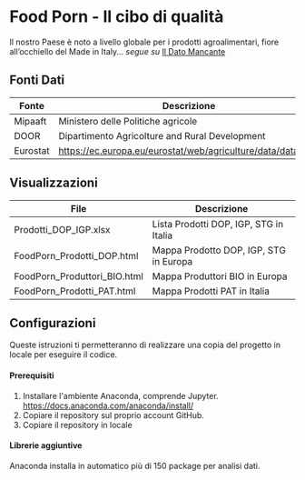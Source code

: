# Food Porn - Il cibo di qualità
Il nostro Paese è noto a livello globale per i prodotti agroalimentari, fiore all’occhiello del Made in Italy... 
*segue su* 
<a href="http://www.ildatomancante.it/opendata/alimentazione/1288/food-porn-il-cibo-di-qualita/ " target="_blank">Il Dato Mancante</a>

## Fonti Dati
| Fonte | Descrizione | Link |
| ------ | ------ | ------ |
| Mipaaft | Ministero delle Politiche agricole |https://www.politicheagricole.it/flex/cm/pages/ServeBLOB.php/L/IT/IDPagina/2090 |
| DOOR| Dipartimento Agricolture and Rural Development| http://ec.europa.eu/agriculture/quality/door/list.html?locale=it |
| Eurostat | https://ec.europa.eu/eurostat/web/agriculture/data/database |


## Visualizzazioni
| File | Descrizione |
| ------ | ------ |
| Prodotti_DOP_IGP.xlsx | Lista Prodotti DOP, IGP, STG in Italia |
| FoodPorn_Prodotti_DOP.html | Mappa Prodotto DOP, IGP, STG in Europa |
| FoodPorn_Produttori_BIO.html | Mappa Produttori BIO in Europa |
| FoodPorn_Prodotti_PAT.html | Mappa Prodotti PAT in Italia |

## Configurazioni
Queste istruzioni ti permetteranno di realizzare una copia del progetto in locale per eseguire il codice.

#### Prerequisiti
1. Installare l'ambiente Anaconda, comprende Jupyter. https://docs.anaconda.com/anaconda/install/
2. Copiare il repository sul proprio account GitHub.
3. Copiare il repository in locale

#### Librerie aggiuntive
Anaconda installa in automatico più di 150 package per analisi dati.
